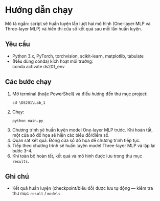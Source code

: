 # Hướng dẫn chạy

Mô tả ngắn: script sẽ huấn luyện lần lượt hai mô hình (One-layer MLP và Three-layer MLP) và hiển thị cửa sổ kết quả sau mỗi lần huấn luyện.

## Yêu cầu
- Python 3.x, PyTorch, torchvision, scikit-learn, matplotlib, tabulate
- (Nếu dùng conda) kích hoạt môi trường:  
  conda activate ds201_env

## Các bước chạy
1. Mở terminal (hoặc PowerShell) và điều hướng đến thư mục project:
   ```
   cd \DS201\Lab_1
   ```
2. Chạy:
   ```
   python main.py
   ```
3. Chương trình sẽ huấn luyện model One-layer MLP trước. Khi hoàn tất, một cửa sổ đồ họa sẽ hiện các biểu đồ/điểm số.
4. Quan sát kết quả. Đóng cửa sổ đồ họa để chương trình tiếp tục.
5. Tiếp theo chương trình sẽ huấn luyện model Three-layer MLP và lặp lại bước 3–4.
6. Khi toàn bộ hoàn tất, kết quả và mô hình được lưu trong thư mục `results`.

## Ghi chú
- Kết quả huấn luyện (checkpoint/biểu đồ) được lưu tự động — kiểm tra thư mục `result` / `models`.
